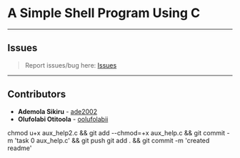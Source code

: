 # A Simple Shell Program Using C

---

## Issues

> Report issues/bug here: [Issues](https://github.com/oolufolabii/simple_shell/issues)

---

## Contributors

+ **Ademola Sikiru** - [ade2002](https://github.com/Ade2002/)
+ **Olufolabi Otitoola** - [oolufolabii](github.com/oolufolabii/)


chmod u+x aux_help2.c && git add --chmod=+x aux_help.c && git commit -m 'task 0 aux_help.c' && git push
git add . && git commit -m 'created readme'
